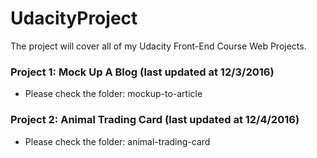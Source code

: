 # UdacityProject
The project will cover all of my Udacity Front-End Course Web Projects.

### Project 1: Mock Up A Blog (last updated at 12/3/2016)
  * Please check the folder: mockup-to-article 
  
### Project 2: Animal Trading Card (last updated at 12/4/2016)
  * Please check the folder: animal-trading-card
